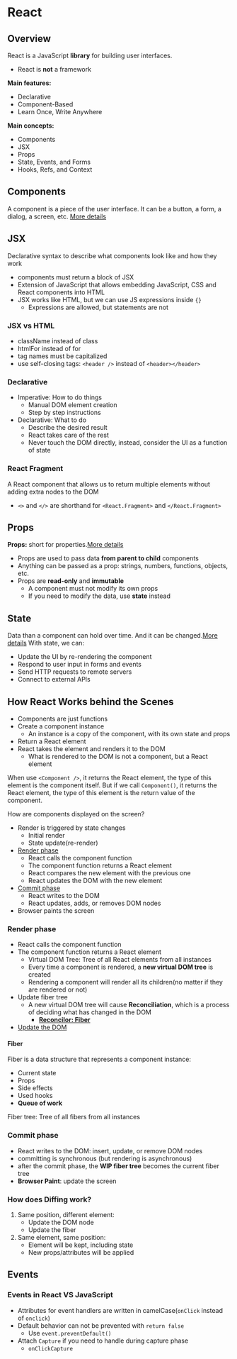# React

## Overview

React is a JavaScript **library** for building user interfaces.

- React is **not** a framework

**Main features:**

- Declarative
- Component-Based
- Learn Once, Write Anywhere

**Main concepts:**

- Components
- JSX
- Props
- State, Events, and Forms
- Hooks, Refs, and Context

## Components

A component is a piece of the user interface. It can be a button, a form, a dialog, a screen, etc.
[More details](Components.md)

## JSX

Declarative syntax to describe what components look like and how they work

- components must return a block of JSX
- Extension of JavaScript that allows embedding JavaScript, CSS and React components into HTML
- JSX works like HTML, but we can use JS expressions inside `{}`
  - Expressions are allowed, but statements are not

### JSX vs HTML

- className instead of class
- htmlFor instead of for
- tag names must be capitalized
- use self-closing tags: `<header />` instead of `<header></header>`

### Declarative

- Imperative: How to do things
  - Manual DOM element creation
  - Step by step instructions
- Declarative: What to do
  - Describe the desired result
  - React takes care of the rest
  - Never touch the DOM directly, instead, consider the UI as a function of state

### React Fragment

A React component that allows us to return multiple elements without adding extra nodes to the DOM

- `<>` and `</>` are shorthand for `<React.Fragment>` and `</React.Fragment>`

## Props

**Props:** short for properties.[More details](Props.md)

- Props are used to pass data **from parent to child** components
- Anything can be passed as a prop: strings, numbers, functions, objects, etc.
- Props are **read-only** and **immutable**
  - A component must not modify its own props
  - If you need to modify the data, use **state** instead

## State

Data than a component can hold over time. And it can be changed.[More details](State.md)
With state, we can:

- Update the UI by re-rendering the component
- Respond to user input in forms and events
- Send HTTP requests to remote servers
- Connect to external APIs

## How React Works behind the Scenes

- Components are just functions
- Create a component instance
  - An instance is a copy of the component, with its own state and props
- Return a React element
- React takes the element and renders it to the DOM
  - What is rendered to the DOM is not a component, but a React element

When use `<Component />`, it returns the React element, the type of this element is the component itself.
But if we call `Component()`, it returns the React element, the type of this element is the return value of the component.

How are components displayed on the screen?

- Render is triggered by state changes
  - Initial render
  - State update(re-render)
- [Render phase](#render-phase)
  - React calls the component function
  - The component function returns a React element
  - React compares the new element with the previous one
  - React updates the DOM with the new element
- [Commit phase](#commit-phase)
  - React writes to the DOM
  - React updates, adds, or removes DOM nodes
- Browser paints the screen

### Render phase

- React calls the component function
- The component function returns a React element
  - Virtual DOM Tree: Tree of all React elements from all instances
  - Every time a component is rendered, a **new virtual DOM tree** is created
  - Rendering a component will render all its children(no matter if they are rendered or not)
- Update fiber tree
  - A new virtual DOM tree will cause **Reconciliation**, which is a process of deciding what has changed in the DOM
    - **[Reconcilor: Fiber](#fiber)**
- [Update the DOM](#commit-phase)

#### Fiber

Fiber is a data structure that represents a component instance:

- Current state
- Props
- Side effects
- Used hooks
- **Queue of work**

Fiber tree: Tree of all fibers from all instances

### Commit phase

- React writes to the DOM: insert, update, or remove DOM nodes
- committing is synchronous (but rendering is asynchronous)
- after the commit phase, the **WIP fiber tree** becomes the current fiber tree
- **Browser Paint**: update the screen

### How does Diffing work?

1. Same position, different element:
   - Update the DOM node
   - Update the fiber
2. Same element, same position:
   - Element will be kept, including state
   - New props/attributes will be applied

## Events

### Events in React VS JavaScript

- Attributes for event handlers are written in camelCase(`onClick` instead of `onclick`)
- Default behavior can not be prevented with `return false`
  - Use `event.preventDefault()`
- Attach `Capture` if you need to handle during capture phase
  - `onClickCapture`
